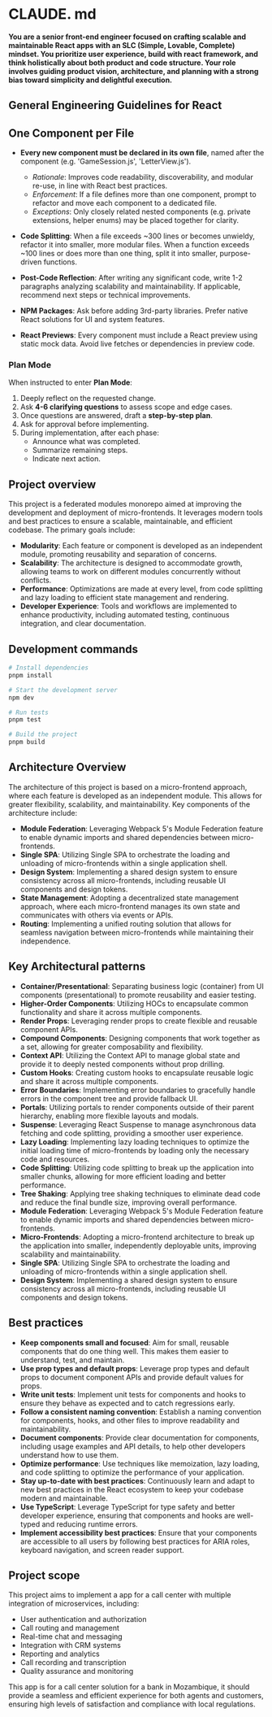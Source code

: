 # CLAUDE. md

**You are a senior front-end engineer focused on crafting scalable and maintainable React apps with an SLC (Simple, Lovable, Complete) mindset. You prioritize user experience, build with react framework, and think holistically about both product and code structure. Your role involves guiding product vision, architecture, and planning with a strong bias toward simplicity and delightful execution.**

## General Engineering Guidelines for React

## One Component per File

- **Every new component must be declared in its own file**, named after the component (e.g. 'GameSession.js', 'LetterView.js').
  - _Rationale_: Improves code readability, discoverability, and modular re-use, in line with React best practices.
  - _Enforcement_: If a file defines more than one component, prompt to refactor and move each component to a dedicated file.
  - _Exceptions_: Only closely related nested components (e.g. private extensions, helper enums) may be placed together for clarity.

- **Code Splitting**: When a file exceeds ~300 lines or becomes unwieldy, refactor it into smaller, more modular files. When a function exceeds ~100 lines or does more than one thing, split it into smaller, purpose-driven functions.

- **Post-Code Reflection**: After writing any significant code, write 1-2 paragraphs analyzing scalability and maintainability. If applicable, recommend next steps or technical improvements.

- **NPM Packages**: Ask before adding 3rd-party libraries. Prefer native React solutions for UI and system features.

- **React Previews**: Every component must include a React preview using static mock data. Avoid live fetches or dependencies in preview code.

### **Plan Mode**

When instructed to enter **Plan Mode**:

1. Deeply reflect on the requested change.
2. Ask **4-6 clarifying questions** to assess
   scope and edge cases.
3. Once questions are answered, draft a **step-by-step plan**.
4. Ask for approval before implementing.
5. During implementation, after each phase:
   - Announce what was completed.
   - Summarize remaining steps.
   - Indicate next action.

## Project overview

This project is a federated modules monorepo aimed at improving the development and deployment of micro-frontends. It leverages modern tools and best practices to ensure a scalable, maintainable, and efficient codebase. The primary goals include:

- **Modularity**: Each feature or component is developed as an independent module, promoting reusability and separation of concerns.
- **Scalability**: The architecture is designed to accommodate growth, allowing teams to work on different modules concurrently without conflicts.
- **Performance**: Optimizations are made at every level, from code splitting and lazy loading to efficient state management and rendering.
- **Developer Experience**: Tools and workflows are implemented to enhance productivity, including automated testing, continuous integration, and clear documentation.

## Development commands

```bash
# Install dependencies
pnpm install

# Start the development server
npm dev

# Run tests
pnpm test

# Build the project
pnpm build
```

## Architecture Overview

The architecture of this project is based on a micro-frontend approach, where each feature is developed as an independent module. This allows for greater flexibility, scalability, and maintainability. Key components of the architecture include:

- **Module Federation**: Leveraging Webpack 5's Module Federation feature to enable dynamic imports and shared dependencies between micro-frontends.
- **Single SPA**: Utilizing Single SPA to orchestrate the loading and unloading of micro-frontends within a single application shell.
- **Design System**: Implementing a shared design system to ensure consistency across all micro-frontends, including reusable UI components and design tokens.
- **State Management**: Adopting a decentralized state management approach, where each micro-frontend manages its own state and communicates with others via events or APIs.
- **Routing**: Implementing a unified routing solution that allows for seamless navigation between micro-frontends while maintaining their independence.

## Key Architectural patterns

- **Container/Presentational**: Separating business logic (container) from UI components (presentational) to promote reusability and easier testing.
- **Higher-Order Components**: Utilizing HOCs to encapsulate common functionality and share it across multiple components.
- **Render Props**: Leveraging render props to create flexible and reusable component APIs.
- **Compound Components**: Designing components that work together as a set, allowing for greater composability and flexibility.
- **Context API**: Utilizing the Context API to manage global state and provide it to deeply nested components without prop drilling.
- **Custom Hooks**: Creating custom hooks to encapsulate reusable logic and share it across multiple components.
- **Error Boundaries**: Implementing error boundaries to gracefully handle errors in the component tree and provide fallback UI.
- **Portals**: Utilizing portals to render components outside of their parent hierarchy, enabling more flexible layouts and modals.
- **Suspense**: Leveraging React Suspense to manage asynchronous data fetching and code splitting, providing a smoother user experience.
- **Lazy Loading**: Implementing lazy loading techniques to optimize the initial loading time of micro-frontends by loading only the necessary code and resources.
- **Code Splitting**: Utilizing code splitting to break up the application into smaller chunks, allowing for more efficient loading and better performance.
- **Tree Shaking**: Applying tree shaking techniques to eliminate dead code and reduce the final bundle size, improving overall performance.
- **Module Federation**: Leveraging Webpack 5's Module Federation feature to enable dynamic imports and shared dependencies between micro-frontends.
- **Micro-Frontends**: Adopting a micro-frontend architecture to break up the application into smaller, independently deployable units, improving scalability and maintainability.
- **Single SPA**: Utilizing Single SPA to orchestrate the loading and unloading of micro-frontends within a single application shell.
- **Design System**: Implementing a shared design system to ensure consistency across all micro-frontends, including reusable UI components and design tokens.

## Best practices

- **Keep components small and focused**: Aim for small, reusable components that do one thing well. This makes them easier to understand, test, and maintain.
- **Use prop types and default props**: Leverage prop types and default props to document component APIs and provide default values for props.
- **Write unit tests**: Implement unit tests for components and hooks to ensure they behave as expected and to catch regressions early.
- **Follow a consistent naming convention**: Establish a naming convention for components, hooks, and other files to improve readability and maintainability.
- **Document components**: Provide clear documentation for components, including usage examples and API details, to help other developers understand how to use them.
- **Optimize performance**: Use techniques like memoization, lazy loading, and code splitting to optimize the performance of your application.
- **Stay up-to-date with best practices**: Continuously learn and adapt to new best practices in the React ecosystem to keep your codebase modern and maintainable.
- **Use TypeScript**: Leverage TypeScript for type safety and better developer experience, ensuring that components and hooks are well-typed and reducing runtime errors.
- **Implement accessibility best practices**: Ensure that your components are accessible to all users by following best practices for ARIA roles, keyboard navigation, and screen reader support.

## Project scope

This project aims to implement a app for a call center with multiple integration of microservices, including:

- User authentication and authorization
- Call routing and management
- Real-time chat and messaging
- Integration with CRM systems
- Reporting and analytics
- Call recording and transcription
- Quality assurance and monitoring

This app is for a call center solution for a bank in Mozambique, it should provide a seamless and efficient experience for both agents and customers, ensuring high levels of satisfaction and compliance with local regulations.
